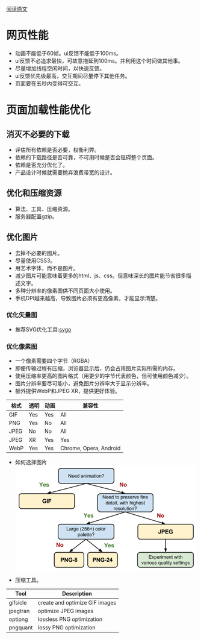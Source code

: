 [阅读原文](https://developers.google.com/web/fundamentals/performance/rail)

# 网页性能
- 动画不能低于60帧。ui反馈不能低于100ms。
- ui反馈不必追求最快，可故意拖延到100ms。并利用这个时间做其他事。
- 尽量增加线程空闲时间，以快速反馈。
- ui反馈优先级最高，交互期间尽量停下其他任务。
- 页面要在五秒内变得可交互。

# 页面加载性能优化
## 消灭不必要的下载
- 评估所有依赖是否必要，权衡利弊。
- 依赖的下载路径是否可靠，不可用时候是否会阻碍整个页面。
- 依赖是否充分优化了。
- 产品设计时候就需要抛弃浪费带宽的设计。
## 优化和压缩资源
- 算法、工具、压缩资源。
- 服务器配置gzip。
## 优化图片
- 去掉不必要的图片。
- 尽量使用CSS3。
- 用艺术字体，而不是图片。
- 减少图片可能意味着更多的html、js、css。但意味深长的图片能节省很多描述文字。
- 多种分辨率的像素图供不同页面大小使用。
- 手机DPI越来越高，导致图片必须有更高像素，才能显示清楚。
### 优化矢量图
- 推荐SVG优化工具:[svgo](https://github.com/svg/svgo)
### 优化像素图
- 一个像素需要四个字节（RGBA）
- 即便传输过程有压缩，浏览器显示后，仍会占用图片实际所需的内存。
- 使用压缩率更高的图片格式（用更少的字节代表颜色，但可使用颜色减少）。
- 图片分辨率要尽可能小，避免图片分辨率大于显示分辨率。
- 额外提供WebP和JPEG XR，提供更好体验。

格式|透明|动画|兼容性
----|----|----|----
GIF|Yes|Yes|All|
PNG|Yes|No|All|
JPEG|No|No|All|
JPEG| XR|Yes|Yes|IE
WebP|Yes|Yes|Chrome, Opera, Android

- 如何选择图片
![Chosse_formater][chosse_formater]

[chosse_formater]: ./pic_formater_select.png "pic_formater_select"
- 压缩工具。

Tool|Description
----|----
gifsicle|	create and optimize GIF images
jpegtran|	optimize JPEG images
optipng|	lossless PNG optimization
pngquant|	lossy PNG optimization